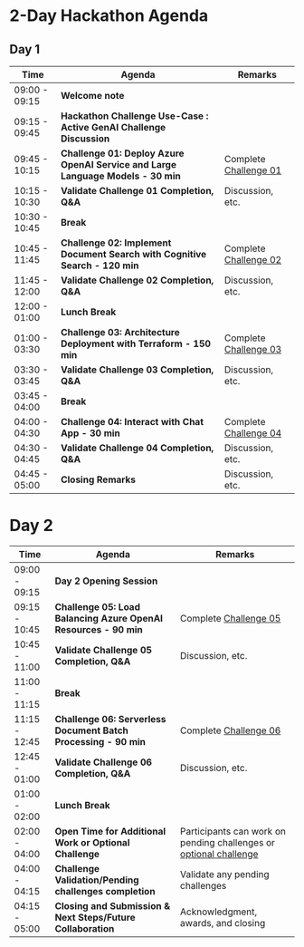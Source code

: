 # 2-Day Hackathon Agenda

## Day 1

| Time          | Agenda                                              | Remarks                                  |
|---------------|-----------------------------------------------------|------------------------------------------|
| 09:00 - 09:15 | **Welcome note**                                        |                                          |
| 09:15 - 09:45 | **Hackathon Challenge Use-Case : Active GenAI Challenge Discussion** |      |
| 09:45 - 10:15 | **Challenge 01: Deploy Azure OpenAI Service and Large Language Models - 30 min** | Complete [Challenge 01](https://github.com/CloudLabs-MOC/Active-GenAI-Challenge-lab/blob/main/Scenario/Hackathon-Day-2/Challenge-1.md)        |
| 10:15 - 10:30 | **Validate Challenge 01 Completion, Q&A** | Discussion, etc.                  |
| 10:30 - 10:45 | **Break**                                           |                                     |
| 10:45 - 11:45 | **Challenge 02: Implement Document Search with Cognitive Search - 120 min** | Complete [Challenge 02](https://github.com/CloudLabs-MOC/Active-GenAI-Challenge-lab/blob/main/Scenario/Hackathon-Day-2/Challenge-2.md)    |
| 11:45 - 12:00 | **Validate Challenge 02 Completion, Q&A** | Discussion, etc.                   |
| 12:00 - 01:00 | **Lunch Break**                                           |                                    |
| 01:00 - 03:30 | **Challenge 03: Architecture Deployment with Terraform - 150 min** | Complete [Challenge 03](https://github.com/CloudLabs-MOC/Active-GenAI-Challenge-lab/blob/main/Scenario/Hackathon-Day-2/Challenge-3.md) |
| 03:30 - 03:45 | **Validate Challenge 03 Completion, Q&A** | Discussion, etc.                  |
| 03:45 - 04:00 | **Break**                                           |                                  |
| 04:00 - 04:30 | **Challenge 04: Interact with Chat App - 30 min**   | Complete [Challenge 04](https://github.com/CloudLabs-MOC/Active-GenAI-Challenge-lab/blob/main/Scenario/Hackathon-Day-2/Challenge-4.md)             |
| 04:30 - 04:45 | **Validate Challenge 04 Completion, Q&A** | Discussion, etc.           |
| 04:45 - 05:00 | **Closing Remarks** | Discussion, etc.        |


# Day 2

| Time          | Agenda                                              | Remarks                                  |
|---------------|-----------------------------------------------------|------------------------------------------|
| 09:00 - 09:15 | **Day 2 Opening Session**                                        |                                          |
| 09:15 - 10:45 | **Challenge 05: Load Balancing Azure OpenAI Resources - 90 min** | Complete [Challenge 05](https://github.com/CloudLabs-MOC/Active-GenAI-Challenge-lab/blob/main/Scenario/Hackathon-Day-2/Challenge-5.md)         |
| 10:45 - 11:00 | **Validate Challenge 05 Completion, Q&A** | Discussion, etc.                         |
| 11:00 - 11:15 | **Break**                                           |                                          |
| 11:15 - 12:45 | **Challenge 06: Serverless Document Batch Processing - 90 min** | Complete [Challenge 06](https://github.com/CloudLabs-MOC/Active-GenAI-Challenge-lab/blob/main/Scenario/Hackathon-Day-2/Challenge-6.md)   |
| 12:45 - 01:00 | **Validate Challenge 06 Completion, Q&A** | Discussion, etc.                         |
| 01:00 - 02:00 | **Lunch Break**                                           |                                          |
| 02:00 - 04:00 | **Open Time for Additional Work or Optional Challenge** | Participants can work on pending challenges or [optional challenge](https://github.com/CloudLabs-MOC/Active-GenAI-Challenge-lab/blob/main/Scenario/Challenge-optional.md)  |
| 04:00 - 04:15 | **Challenge Validation/Pending challenges completion**        | Validate any pending challenges |
| 04:15 - 05:00  | **Closing and Submission & Next Steps/Future Collaboration**                      | Acknowledgment, awards, and closing      |


